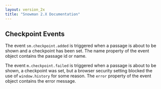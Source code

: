 ```yaml
---
layout: version_2x
title: "Snowman 2.X Documentation"
---
```


## Checkpoint Events

The event `sm.checkpoint.added` is triggered when a passage is about to be shown and a checkpoint has been set. The name property of the event object contains the passage id or name.

The event `m.checkpoint.failed` is triggered when a passage is about to be shown, a checkpoint was set, but a browser security setting blocked the use of `window.history` for some reason. The `error` property of the event object contains the error message.

